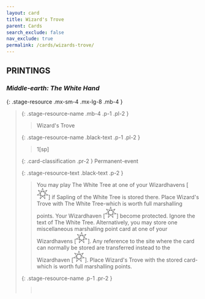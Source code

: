 ```yaml
---
layout: card
title: Wizard's Trove
parent: Cards
search_exclude: false
nav_exclude: true
permalink: /cards/wizards-trove/
---
```


## PRINTINGS


### _Middle-earth: The White Hand_

{: .stage-resource .mx-sm-4 .mx-lg-8 .mb-4 }
> {: .stage-resource-name .mb-4 .p-1 .pl-2 }
> > <div class="card-mp"></div>
> > <div class="card-name">Wizard's Trove</div>
>
> {: .stage-resource-name .black-text .p-1 .pl-2 }
> > 1[sp]
>
> {: .card-classification .pr-2 }
> Permanent-event
>
> {: .stage-resource-text .black-text .p-2 }
> > You may play The White Tree at one of your Wizardhavens \[![](/assets/images/free-haven.svg)] if Sapling of the White Tree is stored there. Place Wizard's Trove with The White Tree-which is worth full marshalling points. Your Wizardhaven \[![](/assets/images/free-haven.svg)] become protected. Ignore the text of The White Tree. Alternatively, you may store one miscellaneous marshalling point card at one of your Wizardhavens \[![](/assets/images/free-haven.svg)]. Any reference to the site where the card can normally be stored are transferred instead to the Wizardhaven \[![](/assets/images/free-haven.svg)]. Place Wizard's Trove with the stored card-which is worth full marshalling points. 
> 
> {: .stage-resource-name .p-1 .pr-2 }
> > <div class="card-shield"></div>
> > <div class="card-corruption">&nbsp;</div>
